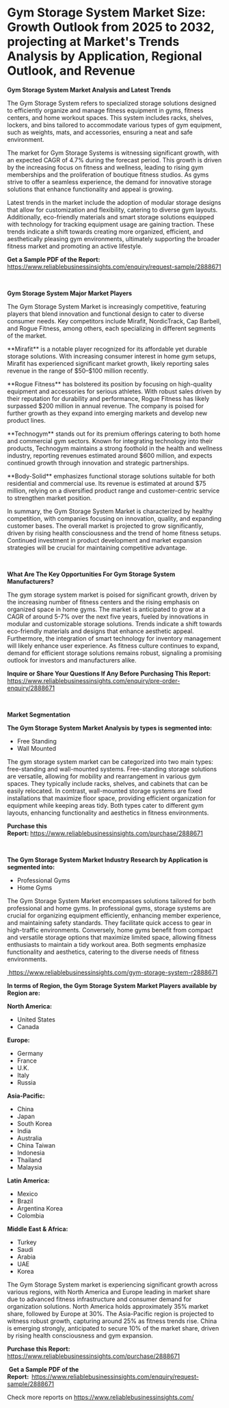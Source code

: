 <p><h1>Gym Storage System Market Size: Growth Outlook from 2025 to 2032, projecting at Market's Trends Analysis by Application, Regional Outlook, and Revenue</h1></p><p><strong>Gym Storage System Market Analysis and Latest Trends</strong></p>
<p><p>The Gym Storage System refers to specialized storage solutions designed to efficiently organize and manage fitness equipment in gyms, fitness centers, and home workout spaces. This system includes racks, shelves, lockers, and bins tailored to accommodate various types of gym equipment, such as weights, mats, and accessories, ensuring a neat and safe environment.</p><p>The market for Gym Storage Systems is witnessing significant growth, with an expected CAGR of 4.7% during the forecast period. This growth is driven by the increasing focus on fitness and wellness, leading to rising gym memberships and the proliferation of boutique fitness studios. As gyms strive to offer a seamless experience, the demand for innovative storage solutions that enhance functionality and appeal is growing. </p><p>Latest trends in the market include the adoption of modular storage designs that allow for customization and flexibility, catering to diverse gym layouts. Additionally, eco-friendly materials and smart storage solutions equipped with technology for tracking equipment usage are gaining traction. These trends indicate a shift towards creating more organized, efficient, and aesthetically pleasing gym environments, ultimately supporting the broader fitness market and promoting an active lifestyle.</p></p>
<p><strong>Get a Sample PDF of the Report:&nbsp;</strong> <a href="https://www.reliablebusinessinsights.com/enquiry/request-sample/2888671?utm_campaign=3206&utm_medium=2&utm_source=Github&utm_content=ia&utm_term=14032025&utm_id=gym-storage-system">https://www.reliablebusinessinsights.com/enquiry/request-sample/2888671</a></p>
<p>&nbsp;</p>
<p><strong>Gym Storage System Major Market Players</strong></p>
<p><p>The Gym Storage System Market is increasingly competitive, featuring players that blend innovation and functional design to cater to diverse consumer needs. Key competitors include Mirafit, NordicTrack, Cap Barbell, and Rogue Fitness, among others, each specializing in different segments of the market.</p><p>**Mirafit** is a notable player recognized for its affordable yet durable storage solutions. With increasing consumer interest in home gym setups, Mirafit has experienced significant market growth, likely reporting sales revenue in the range of $50–$100 million recently.</p><p>**Rogue Fitness** has bolstered its position by focusing on high-quality equipment and accessories for serious athletes. With robust sales driven by their reputation for durability and performance, Rogue Fitness has likely surpassed $200 million in annual revenue. The company is poised for further growth as they expand into emerging markets and develop new product lines.</p><p>**Technogym** stands out for its premium offerings catering to both home and commercial gym sectors. Known for integrating technology into their products, Technogym maintains a strong foothold in the health and wellness industry, reporting revenues estimated around $600 million, and expects continued growth through innovation and strategic partnerships.</p><p>**Body-Solid** emphasizes functional storage solutions suitable for both residential and commercial use. Its revenue is estimated at around $75 million, relying on a diversified product range and customer-centric service to strengthen market position.</p><p>In summary, the Gym Storage System Market is characterized by healthy competition, with companies focusing on innovation, quality, and expanding customer bases. The overall market is projected to grow significantly, driven by rising health consciousness and the trend of home fitness setups. Continued investment in product development and market expansion strategies will be crucial for maintaining competitive advantage.</p></p>
<p>&nbsp;</p>
<p><strong>What Are The Key Opportunities For Gym Storage System Manufacturers?</strong></p>
<p><p>The gym storage system market is poised for significant growth, driven by the increasing number of fitness centers and the rising emphasis on organized space in home gyms. The market is anticipated to grow at a CAGR of around 5-7% over the next five years, fueled by innovations in modular and customizable storage solutions. Trends indicate a shift towards eco-friendly materials and designs that enhance aesthetic appeal. Furthermore, the integration of smart technology for inventory management will likely enhance user experience. As fitness culture continues to expand, demand for efficient storage solutions remains robust, signaling a promising outlook for investors and manufacturers alike.</p></p>
<p><strong>Inquire or Share Your Questions If Any Before Purchasing This Report:</strong> <a href="https://www.reliablebusinessinsights.com/enquiry/pre-order-enquiry/2888671?utm_campaign=3206&utm_medium=2&utm_source=Github&utm_content=ia&utm_term=14032025&utm_id=gym-storage-system">https://www.reliablebusinessinsights.com/enquiry/pre-order-enquiry/2888671</a></p>
<p>&nbsp;</p>
<p><strong>Market Segmentation</strong></p>
<p><strong>The Gym Storage System Market Analysis by types is segmented into:</strong></p>
<p><ul><li>Free Standing</li><li>Wall Mounted</li></ul></p>
<p><p>The gym storage system market can be categorized into two main types: free-standing and wall-mounted systems. Free-standing storage solutions are versatile, allowing for mobility and rearrangement in various gym spaces. They typically include racks, shelves, and cabinets that can be easily relocated. In contrast, wall-mounted storage systems are fixed installations that maximize floor space, providing efficient organization for equipment while keeping areas tidy. Both types cater to different gym layouts, enhancing functionality and aesthetics in fitness environments.</p></p>
<p><strong>Purchase this Report:&nbsp;</strong><a href="https://www.reliablebusinessinsights.com/purchase/2888671?utm_campaign=3206&utm_medium=2&utm_source=Github&utm_content=ia&utm_term=14032025&utm_id=gym-storage-system">https://www.reliablebusinessinsights.com/purchase/2888671</a></p>
<p>&nbsp;</p>
<p><strong>The Gym Storage System Market Industry Research by Application is segmented into:</strong></p>
<p><ul><li>Professional Gyms</li><li>Home Gyms</li></ul></p>
<p><p>The Gym Storage System Market encompasses solutions tailored for both professional and home gyms. In professional gyms, storage systems are crucial for organizing equipment efficiently, enhancing member experience, and maintaining safety standards. They facilitate quick access to gear in high-traffic environments. Conversely, home gyms benefit from compact and versatile storage options that maximize limited space, allowing fitness enthusiasts to maintain a tidy workout area. Both segments emphasize functionality and aesthetics, catering to the diverse needs of fitness environments.</p></p>
<p><a href="https://www.reliablebusinessinsights.com/gym-storage-system-r2888671?utm_campaign=3206&utm_medium=2&utm_source=Github&utm_content=ia&utm_term=14032025&utm_id=gym-storage-system">&nbsp;https://www.reliablebusinessinsights.com/gym-storage-system-r2888671</a></p>
<p><strong>In terms of Region, the Gym Storage System Market Players available by Region are:</strong></p>
<p>
    <p> <strong> North America: </strong>
        <ul>
            <li>United States</li>
            <li>Canada</li>
        </ul>
        </p> 
    <p> <strong> Europe: </strong>
        <ul>
            <li>Germany</li>
            <li>France</li>
            <li>U.K.</li>
            <li>Italy</li>
            <li>Russia</li>
        </ul>
        </p> 
    <p> <strong> Asia-Pacific: </strong>
        <ul>
            <li>China</li>
            <li>Japan</li>
            <li>South Korea</li>
            <li>India</li>
            <li>Australia</li>
            <li>China Taiwan</li>
            <li>Indonesia</li>
            <li>Thailand</li>
            <li>Malaysia</li>
        </ul>
        </p> 
    <p> <strong> Latin America: </strong>
        <ul>
            <li>Mexico</li>
            <li>Brazil</li>
            <li>Argentina Korea</li>
            <li>Colombia</li>
        </ul>
        </p> 
    <p> <strong> Middle East & Africa: </strong>
        <ul>
            <li>Turkey</li>
            <li>Saudi</li>
            <li>Arabia</li>
            <li>UAE</li>
            <li>Korea</li>
        </ul>
    </p>
    </p>
<p><p>The Gym Storage System market is experiencing significant growth across various regions, with North America and Europe leading in market share due to advanced fitness infrastructure and consumer demand for organization solutions. North America holds approximately 35% market share, followed by Europe at 30%. The Asia-Pacific region is projected to witness robust growth, capturing around 25% as fitness trends rise. China is emerging strongly, anticipated to secure 10% of the market share, driven by rising health consciousness and gym expansion.</p></p>
<p><strong>Purchase this Report: </strong><a href="https://www.reliablebusinessinsights.com/purchase/2888671?utm_campaign=3206&utm_medium=2&utm_source=Github&utm_content=ia&utm_term=14032025&utm_id=gym-storage-system">https://www.reliablebusinessinsights.com/purchase/2888671</a></p>
<p>&nbsp;<strong>Get a Sample PDF of the Report:&nbsp;&nbsp;</strong><a href="https://www.reliablebusinessinsights.com/enquiry/request-sample/2888671?utm_campaign=3206&utm_medium=2&utm_source=Github&utm_content=ia&utm_term=14032025&utm_id=gym-storage-system">https://www.reliablebusinessinsights.com/enquiry/request-sample/2888671</a></p>
<p><strong></strong></p>
<p>Check more reports on <a href="https://www.reliablebusinessinsights.com/?utm_campaign=3206&utm_medium=2&utm_source=Github&utm_content=ia&utm_term=14032025&utm_id=gym-storage-system">https://www.reliablebusinessinsights.com/</a></p>